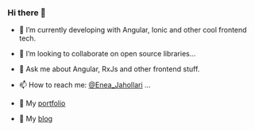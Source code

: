### Hi there 👋
- 🔭 I’m currently developing with Angular, Ionic and other cool frontend tech.
- 👯 I’m looking to collaborate on open source libraries...
- 💬 Ask me about Angular, RxJs and other frontend stuff.
- 📫 How to reach me: [@Enea_Jahollari](https://twitter.com/Enea_Jahollari) ...

- 👋 My [portfolio](https://eneajaho.me)
- 👋 My [blog](https://medium.com/@eneajahollari)
